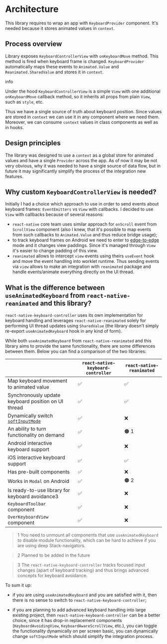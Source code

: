 # Architecture

This library requires to wrap an app with `KeyboardProvider` component. It's needed because it stores animated values in `context`.

## Process overview[​](/react-native-keyboard-controller/pr-preview/pr-986/docs/next/recipes/architecture.md#process-overview "Direct link to Process overview")

Library exposes `KeyboardControllerView` with `onKeyboardMove` method. This method is fired when keyboard frame is changed. `KeyboardProvider` automatically maps these events to `Animated.Value` and `Reanimated.SharedValue` and stores it in `context`.

info

Under the hood `KeyboardControllerView` is a simple `View` with one additional `onKeyboardMove` callback method, so it inherits all props from plain `View`, such as `style`, etc.

Thus we have a single source of truth about keyboard position. Since values are stored in `context` we can use it in any component where we need them. Moreover, we can consume `context` values in class components as well as in hooks.

## Design principles[​](/react-native-keyboard-controller/pr-preview/pr-986/docs/next/recipes/architecture.md#design-principles "Direct link to Design principles")

The library was designed to use a `context` as a global store for animated values and have a single `Provider` across the app. As of now it may be not very obvious, why it was needed to have a single source of data flow, but in future it may significantly simplify the process of the integration new features.

## Why custom `KeyboardControllerView` is needed?[​](/react-native-keyboard-controller/pr-preview/pr-986/docs/next/recipes/architecture.md#why-custom-keyboardcontrollerview-is-needed "Direct link to why-custom-keyboardcontrollerview-is-needed")

Initially I had a choice which approach to use in order to send events about keyboard frames: `EventEmitters` vs `View` with callbacks. I decided to use `View` with callbacks because of several reasons:

* `react-native` core team uses similar approach for `onScroll` event from `ScrollView` component (also I knew, that it's possible to map events from such callbacks to `Animated.Value` and thus reduce bridge usage);
* to track keyboard frames on Android we need to enter to [edge-to-edge](https://developer.android.com/training/gestures/edge-to-edge) mode and it changes view paddings. Since it's managed through `View` it's easier to change padding of this view.
* `reanimated` allows to intercept `view` events using theirs `useEvent` hook and move the event handling into worklet runtime. Thus sending events via `view` allows to make an integration with `reanimated` package and handle events/animate everything directly on the UI thread.

## What is the difference between `useAnimatedKeyboard` from `react-native-reanimated` and this library?[​](/react-native-keyboard-controller/pr-preview/pr-986/docs/next/recipes/architecture.md#what-is-the-difference-between-useanimatedkeyboard-from-react-native-reanimated-and-this-library "Direct link to what-is-the-difference-between-useanimatedkeyboard-from-react-native-reanimated-and-this-library")

`react-native-keyboard-controller` uses its own implementation for keyboard handling and leverages `react-native-reanimated` solely for performing UI thread updates using `SharedValue` (the library doesn't simply re-export `useAnimatedKeyboard` hook in any kind of form).

While both `useAnimatedKeyboard` from `react-native-reanimated` and this library aims to provide the same functionality, there are some differences between them. Below you can find a comparison of the two libraries:

|                                                                                                                                              | `react-native-keyboard-controller` | `react-native-reanimated` |
| -------------------------------------------------------------------------------------------------------------------------------------------- | ---------------------------------- | ------------------------- |
| Map keyboard movement to animated value                                                                                                      | ✅                                 | ✅                        |
| Synchronously update keyboard position on UI thread                                                                                          | ✅                                 | ✅                        |
| Dynamically switch [`softInputMode`](/react-native-keyboard-controller/pr-preview/pr-986/docs/next/api/keyboard-controller.md#setinputmode-) | ✅                                 | ❌                        |
| An ability to turn functionality on demand                                                                                                   | ✅                                 | 🟠 1                      |
| Android interactive keyboard support                                                                                                         | ✅                                 | ❌                        |
| iOS interactive keyboard support                                                                                                             | ✅                                 | ✅                        |
| Has pre-built components                                                                                                                     | ✅                                 | ❌                        |
| Works in `Modal` on Android                                                                                                                  | ✅                                 | 🟠 2                      |
| Is ready-to-use library for keyboard avoidance3                                                                                              | ✅                                 | ❌                        |
| `KeyboardToolbar` component                                                                                                                  | ✅                                 | ❌                        |
| `OverKeyboardView` component                                                                                                                 | ✅                                 | ❌                        |

> 1 You need to unmount all components that use `useAnimatedKeyboard` to disable module functionality, which can be hard to achieve if you are using deep Stack-navigators.

> 2 Planned to be added in the future

> 3 The `react-native-keyboard-controller` tracks focused input changes (apart of keyboard tracking) and thus brings advanced concepts for keyboard avoidance.

To sum it up:

* if you are using `useAnimatedKeyboard` and you are satisfied with it, then there is no sense to switch to `react-native-keyboard-controller`;

* if you are planning to add advanced keyboard handling into large existing project, then `react-native-keyboard-controller` can be a better choice, since it has drop-in replacement components (`KeyboardAvoidingView`, `KeyboardAwareScrollView`, etc.), you can toggle the functionality dynamically on per screen basic, you can dynamically change `softInputMode` which should simplify the integration process.
